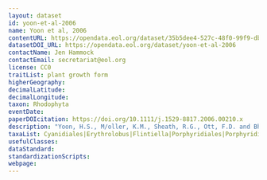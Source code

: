 ```yaml
---
layout: dataset
id: yoon-et-al-2006
name: Yoon et al, 2006
contentURL: https://opendata.eol.org/dataset/35b5dee4-527c-48f0-99f9-dbf37f1ac9f5/resource/dd6446e5-7b63-448f-918d-2a5f9635e11e/download/yoon.zip
datasetDOI_URL: https://opendata.eol.org/dataset/yoon-et-al-2006
contactName: Jen Hammock
contactEmail: secretariat@eol.org
license: CC0
traitList: plant growth form
higherGeography:
decimalLatitude:
decimalLongitude:
taxon: Rhodophyta
eventDate:
paperDOIcitation: https://doi.org/10.1111/j.1529-8817.2006.00210.x
description: "Yoon, H.S., M/oller, K.M., Sheath, R.G., Ott, F.D. and Bhattacharya, D., 2006. Defining the major lineages of red algae (RHODOPHYTA) 1. Journal of phycology, 42(2), pp.482-492. https://doi.org/10.1111/j.1529-8817.2006.00210.x"
taxaList: Cyanidiales|Erythrolobus|Flintiella|Porphyridiales|Porphyridium|Rhodellophyceae|Rhodosorus|Rhodospora|Rufusia
usefulClasses:
dataStandard:
standardizationScripts:
webpage:
---
```


